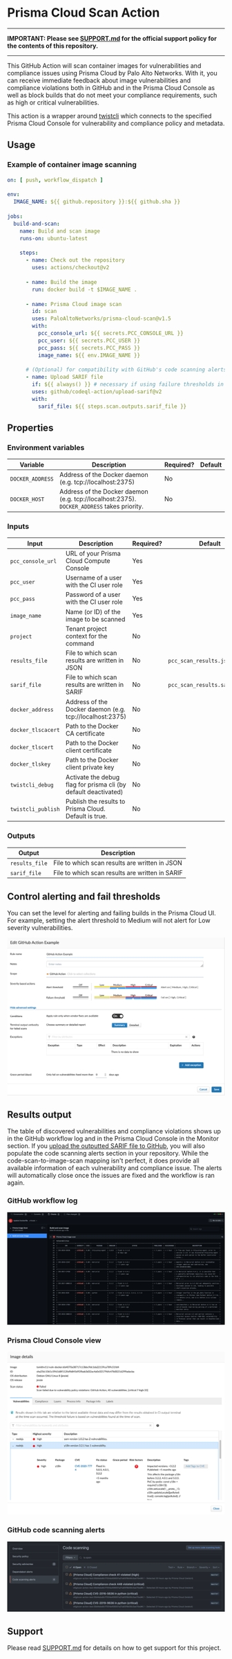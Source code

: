 # Prisma Cloud Scan Action

---

**IMPORTANT: Please see [SUPPORT.md](SUPPORT.md) for the official support policy for the contents of this repository.**

---

This GitHub Action will scan container images for vulnerabilities and compliance issues using Prisma Cloud by Palo Alto Networks. With it, you can receive immediate feedback about image vulnerabilities and compliance violations both in GitHub and in the Prisma Cloud Console as well as block builds that do not meet your compliance requirements, such as high or critical vulnerabilities.

This action is a wrapper around [twistcli](https://docs.twistlock.com/docs/compute_edition/tools/twistcli_scan_images.html) which connects to the specified Prisma Cloud Console for vulnerability and compliance policy and metadata.

## Usage
### Example of container image scanning
```yaml
on: [ push, workflow_dispatch ]

env:
  IMAGE_NAME: ${{ github.repository }}:${{ github.sha }}

jobs:
  build-and-scan:
    name: Build and scan image
    runs-on: ubuntu-latest

    steps:
      - name: Check out the repository
        uses: actions/checkout@v2

      - name: Build the image
        run: docker build -t $IMAGE_NAME .

      - name: Prisma Cloud image scan
        id: scan
        uses: PaloAltoNetworks/prisma-cloud-scan@v1.5
        with:
          pcc_console_url: ${{ secrets.PCC_CONSOLE_URL }}
          pcc_user: ${{ secrets.PCC_USER }}
          pcc_pass: ${{ secrets.PCC_PASS }}
          image_name: ${{ env.IMAGE_NAME }}

      # (Optional) for compatibility with GitHub's code scanning alerts
      - name: Upload SARIF file
        if: ${{ always() }} # necessary if using failure thresholds in the image scan
        uses: github/codeql-action/upload-sarif@v2
        with:
          sarif_file: ${{ steps.scan.outputs.sarif_file }}
```


## Properties
### Environment variables
| Variable | Description | Required? | Default |
|---|---|---|---|
| `DOCKER_ADDRESS` | Address of the Docker daemon (e.g. tcp://localhost:2375) | No |  |
| `DOCKER_HOST` | Address of the Docker daemon (e.g. tcp://localhost:2375). `DOCKER_ADDRESS` takes priority. | No |  |

### Inputs
| Input | Description | Required? | Default |
|---|---|---|---|
| `pcc_console_url` | URL of your Prisma Cloud Compute Console | Yes |  |
| `pcc_user` | Username of a user with the CI user role | Yes |  |
| `pcc_pass` | Password of a user with the CI user role | Yes |  |
| `image_name` | Name (or ID) of the image to be scanned | Yes |  |
| `project` | Tenant project context for the command | No |  |
| `results_file` | File to which scan results are written in JSON | No | `pcc_scan_results.json` |
| `sarif_file` | File to which scan results are written in SARIF | No | `pcc_scan_results.sarif.json` |
| `docker_address` | Address of the Docker daemon (e.g. tcp://localhost:2375) | No |  |
| `docker_tlscacert` | Path to the Docker CA certificate | No |  |
| `docker_tlscert` | Path to the Docker client certificate | No |  |
| `docker_tlskey` | Path to the Docker client private key | No |  |
| `twistcli_debug` | Activate the debug flag for prisma cli (by default deactivated) | No |  |
| `twistcli_publish` | Publish the results to Prisma Cloud. Default is true. | No |  |

### Outputs
| Output | Description |
|---|---|
| `results_file` | File to which scan results are written in JSON |
| `sarif_file` | File to which scan results are written in SARIF |

## Control alerting and fail thresholds
You can set the level for alerting and failing builds in the Prisma Cloud UI. For example, setting the alert threshold to Medium will not alert for Low severity vulnerabilities.

<img src="./images/pc_ci_rule_example.png">

## Results output
The table of discovered vulnerabilities and compliance violations shows up in the GitHub workflow log and in the Prisma Cloud Console in the Monitor section. If you [upload the outputted SARIF file to GitHub](https://docs.github.com/en/code-security/secure-coding/integrating-with-code-scanning/uploading-a-sarif-file-to-github), you will also populate the code scanning alerts section in your repository. While the code-scan-to-image-scan mapping isn't perfect, it does provide all available information of each vulnerability and compliance issue. The alerts will automatically close once the issues are fixed and the workflow is ran again.

### GitHub workflow log
<img src="./images/pc_github_log_output.png">

### Prisma Cloud Console view
<img src="./images/pc_ui_result.png">

### GitHub code scanning alerts
<img src="./images/pc_github_code_scanning.png">

## Support
Please read [SUPPORT.md](SUPPORT.md) for details on how to get support for this project.
